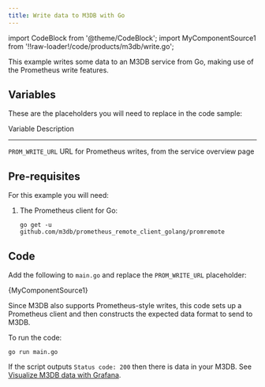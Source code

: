 ```yaml
---
title: Write data to M3DB with Go
---
```


import CodeBlock from '@theme/CodeBlock';
import MyComponentSource1 from '!!raw-loader!/code/products/m3db/write.go';

This example writes some data to an M3DB service from Go, making use of
the Prometheus write features.

## Variables

These are the placeholders you will need to replace in the code sample:

  Variable           Description
  ------------------ -----------------------------------------------------------
  `PROM_WRITE_URL`   URL for Prometheus writes, from the service overview page

## Pre-requisites

For this example you will need:

1.  The Prometheus client for Go:

    ``` 
    go get -u github.com/m3db/prometheus_remote_client_golang/promremote
    ```

## Code

Add the following to `main.go` and replace the `PROM_WRITE_URL`
placeholder:

<CodeBlock language='go'>{MyComponentSource1}</CodeBlock>

Since M3DB also supports Prometheus-style writes, this code sets up a
Prometheus client and then constructs the expected data format to send
to M3DB.

To run the code:

    go run main.go

If the script outputs `Status code: 200` then there is data in your
M3DB. See
[Visualize M3DB data with Grafana](/docs/products/m3db/howto/grafana).
